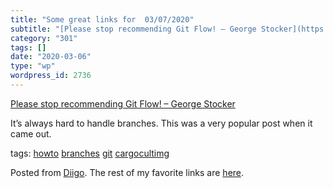 ```yaml
---
title: "Some great links for  03/07/2020"
subtitle: "[Please stop recommending Git Flow! – George Stocker](https://georgestocker.com/2020/03/04/please-st..."
category: "301"
tags: []
date: "2020-03-06"
type: "wp"
wordpress_id: 2736
---
```

[Please stop recommending Git Flow! – George Stocker](https://georgestocker.com/2020/03/04/please-stop-recommending-git-flow/) 

It’s always hard to handle branches. This was a very popular post when it came out. 

 tags: [howto](https://www.diigo.com/user/pitosalas/howto) [branches](https://www.diigo.com/user/pitosalas/branches) [git](https://www.diigo.com/user/pitosalas/git) [cargocultimg](https://www.diigo.com/user/pitosalas/cargocultimg)

Posted from [Diigo](https://www.diigo.com). The rest of my favorite links are [here](https://www.diigo.com/user/pitosalas).